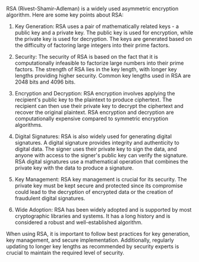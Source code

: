 RSA (Rivest-Shamir-Adleman) is a widely used asymmetric encryption algorithm. Here are some key points about RSA:

1. Key Generation: RSA uses a pair of mathematically related keys - a public key and a private key. The public key is used for encryption, while the private key is used for decryption. The keys are generated based on the difficulty of factoring large integers into their prime factors.

2. Security: The security of RSA is based on the fact that it is computationally infeasible to factorize large numbers into their prime factors. The strength of RSA lies in the key length, with longer key lengths providing higher security. Common key lengths used in RSA are 2048 bits and 4096 bits.

3. Encryption and Decryption: RSA encryption involves applying the recipient's public key to the plaintext to produce ciphertext. The recipient can then use their private key to decrypt the ciphertext and recover the original plaintext. RSA encryption and decryption are computationally expensive compared to symmetric encryption algorithms.

4. Digital Signatures: RSA is also widely used for generating digital signatures. A digital signature provides integrity and authenticity to digital data. The signer uses their private key to sign the data, and anyone with access to the signer's public key can verify the signature. RSA digital signatures use a mathematical operation that combines the private key with the data to produce a signature.

5. Key Management: RSA key management is crucial for its security. The private key must be kept secure and protected since its compromise could lead to the decryption of encrypted data or the creation of fraudulent digital signatures.

6. Wide Adoption: RSA has been widely adopted and is supported by most cryptographic libraries and systems. It has a long history and is considered a robust and well-established algorithm.

When using RSA, it is important to follow best practices for key generation, key management, and secure implementation. Additionally, regularly updating to longer key lengths as recommended by security experts is crucial to maintain the required level of security.
